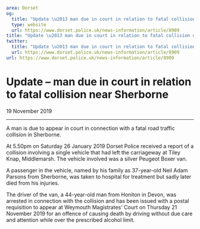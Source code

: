 ```yaml
area: Dorset
og:
  title: "Update \u2013 man due in court in relation to fatal collision near Sherborne"
  type: website
  url: https://www.dorset.police.uk/news-information/article/8909
title: "Update \u2013 man due in court in relation to fatal collision near Sherborne |"
twitter:
  title: "Update \u2013 man due in court in relation to fatal collision near Sherborne"
  url: https://www.dorset.police.uk/news-information/article/8909
url: https://www.dorset.police.uk/news-information/article/8909
```

# Update – man due in court in relation to fatal collision near Sherborne

19 November 2019

* * *

A man is due to appear in court in connection with a fatal road traffic collision in Sherborne.

At 5.50pm on Saturday 26 January 2019 Dorset Police received a report of a collision involving a single vehicle that had left the carriageway at Tiley Knap, Middlemarsh. The vehicle involved was a silver Peugeot Boxer van.

A passenger in the vehicle, named by his family as 37-year-old Neil Adam Parsons from Sherborne, was taken to hospital for treatment but sadly later died from his injuries.

The driver of the van, a 44-year-old man from Honiton in Devon, was arrested in connection with the collision and has been issued with a postal requisition to appear at Weymouth Magistrates' Court on Thursday 21 November 2019 for an offence of causing death by driving without due care and attention while over the prescribed alcohol limit.
